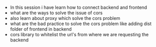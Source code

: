 - In this session i have learn how to connect backend and frontend
- what are the ways to solve the issue of cors
- also learn about proxy which solve the cors problem
- what are the bad practice to solve the cors problem like adding dist folder of frontend in backend
- cors library to whitelist the url's from where we are requesting the backend